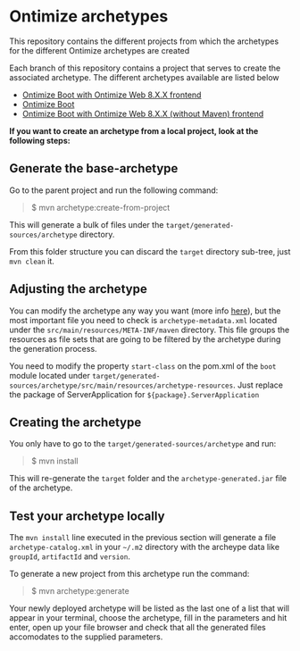 # Ontimize archetypes

This repository contains the different projects from which the archetypes for the different Ontimize archetypes are created

Each branch of this repository contains a project that serves to create the associated archetype. The different archetypes available are listed below

-   [Ontimize Boot with Ontimize Web 8.X.X frontend](https://github.com/ontimize/ontimize-archetypes/tree/ontimize-boot-web-8)
-   [Ontimize Boot](https://github.com/ontimize/ontimize-archetypes/tree/ontimize-boot-backend)
-   [Ontimize Boot with Ontimize Web 8.X.X (without Maven) frontend](https://github.com/ontimize/ontimize-archetypes/tree/ontimize-boot-web-8-nomaven)


**If you want to create an archetype from a local project, look at the following steps:**

## Generate the base-archetype

Go to the parent project and run the following command:

> $ mvn archetype:create-from-project

This will generate a bulk of files under the `target/generated-sources/archetype` directory.

From this folder structure you can discard the `target` directory sub-tree, just `mvn clean` it.

## Adjusting the archetype

You can modify the archetype any way you want (more info [here](https://geekofficedog.blogspot.com/2013/08/creating-maven-archetypes-tutorial.html)), but the most important file you need to check is `archetype-metadata.xml` located under the `src/main/resources/META-INF/maven` directory. This file groups the resources as file sets that are going to be filtered by the archetype during the generation process.

You need to modify the property `start-class` on the pom.xml of the `boot` module located under `target/generated-sources/archetype/src/main/resources/archetype-resources`. Just replace the package of ServerApplication for `${package}.ServerApplication`


## Creating the archetype

You only have to go to the `target/generated-sources/archetype` and run:

> $ mvn install

This will re-generate the `target` folder and the `archetype-generated.jar` file of the archetype.

## Test your archetype locally

The `mvn install` line executed in the previous section will generate a file `archetype-catalog.xml` in your `~/.m2` directory with the archeype data like `groupId`, `artifactId` and `version`.

To generate a new project from this archetype run the command:

> $ mvn archetype:generate

Your newly deployed archetype will be listed as the last one of a list that will appear in your terminal, choose the archetype, fill in the parameters and hit enter, open up your file browser and check that all the generated files accomodates to the supplied parameters.
